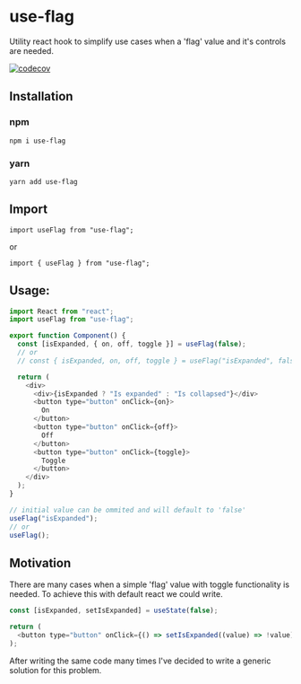 # use-flag

Utility react hook to simplify use cases when a 'flag' value and it's controls are needed.

[![codecov](https://codecov.io/gh/asmailov/use-flag/branch/main/graph/badge.svg?token=MX28F7RNML)](https://codecov.io/gh/asmailov/use-flag)

## Installation

### npm

`npm i use-flag`

### yarn

`yarn add use-flag`

## Import

`import useFlag from "use-flag";`

or

`import { useFlag } from "use-flag";`

## Usage:

```javascript
import React from "react";
import useFlag from "use-flag";

export function Component() {
  const [isExpanded, { on, off, toggle }] = useFlag(false);
  // or
  // const { isExpanded, on, off, toggle } = useFlag("isExpanded", false);

  return (
    <div>
      <div>{isExpanded ? "Is expanded" : "Is collapsed"}</div>
      <button type="button" onClick={on}>
        On
      </button>
      <button type="button" onClick={off}>
        Off
      </button>
      <button type="button" onClick={toggle}>
        Toggle
      </button>
    </div>
  );
}
```

```javascript
// initial value can be ommited and will default to 'false'
useFlag("isExpanded");
// or
useFlag();
```

## Motivation

There are many cases when a simple 'flag' value with toggle functionality is needed.
To achieve this with default react we could write.

```javascript
const [isExpanded, setIsExpanded] = useState(false);

return (
  <button type="button" onClick={() => setIsExpanded((value) => !value)} />
);
```

After writing the same code many times I've decided to write a generic solution for this problem.
